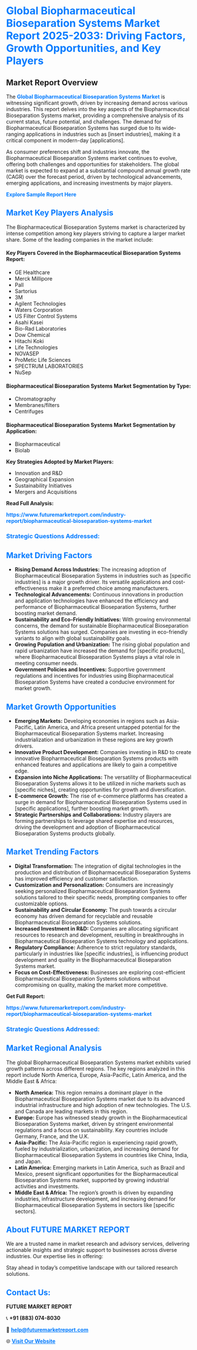 <h1 style="color: #007BFF;">Global Biopharmaceutical Bioseparation Systems Market Report 2025-2033: Driving Factors, Growth Opportunities, and Key Players</h1>

<section id="overview">
<h2>Market Report Overview</h2>
<p>The <a href="https://www.futuremarketreport.com/industry-report/biopharmaceutical-bioseparation-systems-market" style="color: #007BFF; text-decoration: none;"><strong>Global Biopharmaceutical Bioseparation Systems Market</strong></a> is witnessing significant growth, driven by increasing demand across various industries. This report delves into the key aspects of the Biopharmaceutical Bioseparation Systems market, providing a comprehensive analysis of its current status, future potential, and challenges. The demand for Biopharmaceutical Bioseparation Systems has surged due to its wide-ranging applications in industries such as [insert industries], making it a critical component in modern-day [applications].</p>
<p>As consumer preferences shift and industries innovate, the Biopharmaceutical Bioseparation Systems market continues to evolve, offering both challenges and opportunities for stakeholders. The global market is expected to expand at a substantial compound annual growth rate (CAGR) over the forecast period, driven by technological advancements, emerging applications, and increasing investments by major players.</p>
</section>

<section id="overview">
<p><a href="https://www.futuremarketreport.com/request-sample/reportId=97186" style="color: #007BFF; text-decoration: none;"><strong>Explore Sample Report Here</strong></a></p>
</section>

<section id="key-players">
<h2 style="color: #007BFF;">Market Key Players Analysis</h2>
<p>The Biopharmaceutical Bioseparation Systems market is characterized by intense competition among key players striving to capture a larger market share. Some of the leading companies in the market include:</p>
<h4>Key Players Covered in the Biopharmaceutical Bioseparation Systems Report:</h4>
<ul><li>GE Healthcare</li><li>Merck Millipore</li><li>Pall</li><li>Sartorius</li><li>3M</li><li>Agilent Technologies</li><li>Waters Corporation</li><li>US Filter Control Systems</li><li>Asahi Kasei</li><li>Bio-Rad Laboratories</li><li>Dow Chemical</li><li>Hitachi Koki</li><li>Life Technologies</li><li>NOVASEP</li><li>ProMetic Life Sciences</li><li>SPECTRUM LABORATORIES</li><li>NuSep</li></ul>
<h4>Biopharmaceutical Bioseparation Systems Market Segmentation by Type:</h4>
<ul><li>Chromatography</li><li>Membranes/filters</li><li>Centrifuges</li></ul>

<h4>Biopharmaceutical Bioseparation Systems Market Segmentation by Application:</h4>
<ul><li>Biopharmaceutical</li><li>Biolab</li></ul>
<p><strong>Key Strategies Adopted by Market Players:</strong></p>
<ul>
<li>Innovation and R&D</li>
<li>Geographical Expansion</li>
<li>Sustainability Initiatives</li>
<li>Mergers and Acquisitions</li>
</ul>
</section>

<section>
<p><strong>Read Full Analysis: </strong></p><a href="https://www.futuremarketreport.com/industry-report/biopharmaceutical-bioseparation-systems-market" style="color: #007BFF; text-decoration: none;"><strong>https://www.futuremarketreport.com/industry-report/biopharmaceutical-bioseparation-systems-market</strong></a>
<h3 style="color: #007BFF;">Strategic Questions Addressed:</h3>
</section>

<section id="driving-factors">
<h2 style="color: #007BFF;">Market Driving Factors</h2>
<ul>
<li><strong>Rising Demand Across Industries:</strong> The increasing adoption of Biopharmaceutical Bioseparation Systems in industries such as [specific industries] is a major growth driver. Its versatile applications and cost-effectiveness make it a preferred choice among manufacturers.</li>
<li><strong>Technological Advancements:</strong> Continuous innovations in production and application technologies have enhanced the efficiency and performance of Biopharmaceutical Bioseparation Systems, further boosting market demand.</li>
<li><strong>Sustainability and Eco-Friendly Initiatives:</strong> With growing environmental concerns, the demand for sustainable Biopharmaceutical Bioseparation Systems solutions has surged. Companies are investing in eco-friendly variants to align with global sustainability goals.</li>
<li><strong>Growing Population and Urbanization:</strong> The rising global population and rapid urbanization have increased the demand for [specific products], where Biopharmaceutical Bioseparation Systems plays a vital role in meeting consumer needs.</li>
<li><strong>Government Policies and Incentives:</strong> Supportive government regulations and incentives for industries using Biopharmaceutical Bioseparation Systems have created a conducive environment for market growth.</li>
</ul>
</section>

<section id="growth-opportunities">
<h2 style="color: #007BFF;">Market Growth Opportunities</h2>
<ul>
<li><strong>Emerging Markets:</strong> Developing economies in regions such as Asia-Pacific, Latin America, and Africa present untapped potential for the Biopharmaceutical Bioseparation Systems market. Increasing industrialization and urbanization in these regions are key growth drivers.</li>
<li><strong>Innovative Product Development:</strong> Companies investing in R&D to create innovative Biopharmaceutical Bioseparation Systems products with enhanced features and applications are likely to gain a competitive edge.</li>
<li><strong>Expansion into Niche Applications:</strong> The versatility of Biopharmaceutical Bioseparation Systems allows it to be utilized in niche markets such as [specific niches], creating opportunities for growth and diversification.</li>
<li><strong>E-commerce Growth:</strong> The rise of e-commerce platforms has created a surge in demand for Biopharmaceutical Bioseparation Systems used in [specific applications], further boosting market growth.</li>
<li><strong>Strategic Partnerships and Collaborations:</strong> Industry players are forming partnerships to leverage shared expertise and resources, driving the development and adoption of Biopharmaceutical Bioseparation Systems products globally.</li>
</ul>
</section>

<section id="trending-factors">
<h2 style="color: #007BFF;">Market Trending Factors</h2>
<ul>
<li><strong>Digital Transformation:</strong> The integration of digital technologies in the production and distribution of Biopharmaceutical Bioseparation Systems has improved efficiency and customer satisfaction.</li>
<li><strong>Customization and Personalization:</strong> Consumers are increasingly seeking personalized Biopharmaceutical Bioseparation Systems solutions tailored to their specific needs, prompting companies to offer customizable options.</li>
<li><strong>Sustainability and Circular Economy:</strong> The push towards a circular economy has driven demand for recyclable and reusable Biopharmaceutical Bioseparation Systems solutions.</li>
<li><strong>Increased Investment in R&D:</strong> Companies are allocating significant resources to research and development, resulting in breakthroughs in Biopharmaceutical Bioseparation Systems technology and applications.</li>
<li><strong>Regulatory Compliance:</strong> Adherence to strict regulatory standards, particularly in industries like [specific industries], is influencing product development and quality in the Biopharmaceutical Bioseparation Systems market.</li>
<li><strong>Focus on Cost-Effectiveness:</strong> Businesses are exploring cost-efficient Biopharmaceutical Bioseparation Systems solutions without compromising on quality, making the market more competitive.</li>
</ul>
</section>

<section>
<p><strong>Get Full Report: </strong></p><a href="https://www.futuremarketreport.com/industry-report/biopharmaceutical-bioseparation-systems-market" style="color: #007BFF; text-decoration: none;"><strong>https://www.futuremarketreport.com/industry-report/biopharmaceutical-bioseparation-systems-market</strong></a>
<h3 style="color: #007BFF;">Strategic Questions Addressed:</h3>
</section>


<section id="regional-analysis">
<h2 style="color: #007BFF;">Market Regional Analysis</h2>
<p>The global Biopharmaceutical Bioseparation Systems market exhibits varied growth patterns across different regions. The key regions analyzed in this report include North America, Europe, Asia-Pacific, Latin America, and the Middle East & Africa:</p>
<ul>
<li><strong>North America:</strong> This region remains a dominant player in the Biopharmaceutical Bioseparation Systems market due to its advanced industrial infrastructure and high adoption of new technologies. The U.S. and Canada are leading markets in this region.</li>
<li><strong>Europe:</strong> Europe has witnessed steady growth in the Biopharmaceutical Bioseparation Systems market, driven by stringent environmental regulations and a focus on sustainability. Key countries include Germany, France, and the U.K.</li>
<li><strong>Asia-Pacific:</strong> The Asia-Pacific region is experiencing rapid growth, fueled by industrialization, urbanization, and increasing demand for Biopharmaceutical Bioseparation Systems in countries like China, India, and Japan.</li>
<li><strong>Latin America:</strong> Emerging markets in Latin America, such as Brazil and Mexico, present significant opportunities for the Biopharmaceutical Bioseparation Systems market, supported by growing industrial activities and investments.</li>
<li><strong>Middle East & Africa:</strong> The region’s growth is driven by expanding industries, infrastructure development, and increasing demand for Biopharmaceutical Bioseparation Systems in sectors like [specific sectors].</li>
</ul>
</section>

<footer>
<h2 style="color: #007BFF;">About FUTURE MARKET REPORT</h2>
<p>We are a trusted name in market research and advisory services, delivering actionable insights and strategic support to businesses across diverse industries. Our expertise lies in offering:</p>

<p>Stay ahead in today’s competitive landscape with our tailored research solutions.</p>

<h2 style="color: #007BFF;">Contact Us:</h2>
<p><strong>FUTURE MARKET REPORT</strong></p>
<p>📞 <strong>+91 (883) 074-8030</strong></p>
<p>📧 <strong><a href="mailto:help@futuremarketreport.com" style="color: #007BFF;">help@futuremarketreport.com</a></strong></p>
<p>🌐 <strong><a href="https://www.futuremarketreport.com/" style="color: #007BFF;">Visit Our Website</a></strong></p>
</footer>